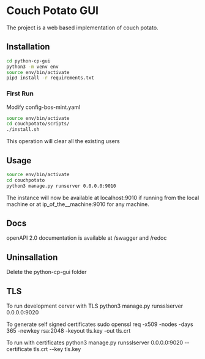 # Couch Potato GUI

The project is a web based implementation of couch potato.

## Installation

```bash 
cd python-cp-gui
python3 -m venv env
source env/bin/activate
pip3 install -r requirements.txt
```



### First Run

Modify config-bos-mint.yaml

```bash
source env/bin/activate
cd couchpotato/scripts/
./install.sh
```

This operation will clear all the existing users

## Usage
```bash
source env/bin/activate
cd couchpotato
python3 manage.py runserver 0.0.0.0:9010
```

The instance will now be available at  localhost:9010 if running from the local machine
or at ip_of_the__machine:9010 for any machine.

## Docs
openAPI 2.0 documentation is available at /swagger and /redoc

## Uninsallation
Delete the python-cp-gui folder

## TLS
To run development cerver with TLS
python3 manage.py runsslserver 0.0.0.0:9020

To generate self signed certificates
sudo openssl req -x509 -nodes -days 365 -newkey rsa:2048 -keyout tls.key -out tls.crt

To run with certificates
python3 manage.py runsslserver 0.0.0.0:9020 --certificate tls.crt --key tls.key 



